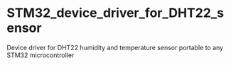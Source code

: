 # STM32_device_driver_for_DHT22_sensor
 Device driver for DHT22 humidity and temperature sensor portable to any STM32 microcontroller
